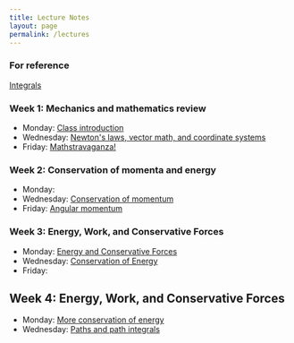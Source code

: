 ```yaml
---
title: Lecture Notes
layout: page
permalink: /lectures
---
```

### For reference ###
[Integrals](PhysH308/lectures/ToI)
### Week 1: Mechanics and mathematics review ###
 - Monday: [Class introduction](https://moodle.haverford.edu/pluginfile.php/92396/mod_folder/content/0/8-29%20%28Class%20Introduction%29.pdf?forcedownload=1)
 - Wednesday: [Newton's laws, vector math, and coordinate systems]()
 - Friday: [Mathstravaganza!]()
### Week 2: Conservation of momenta and energy ###
 - Monday:
 - Wednesday: [Conservation of momentum](https://moodle.haverford.edu/pluginfile.php/92396/mod_folder/content/0/9-7%20%28Conservation%20of%20Momentum%29.pdf?forcedownload=1)
 - Friday: [Angular momentum](https://moodle.haverford.edu/pluginfile.php/92396/mod_folder/content/0/9-9%20%28Angular%20Momentum%29.pdf?forcedownload=1)

 ### Week 3: Energy, Work, and Conservative Forces ###
- Monday: [Energy and Conservative Forces](https://moodle.haverford.edu/pluginfile.php/92396/mod_folder/content/0/9-12%20%28Energy%20and%20Conservative%20forces%29.pdf?forcedownload=1)
- Wednesday: [Conservation of Energy](https://moodle.haverford.edu/pluginfile.php/92396/mod_folder/content/0/9-14%20%28Conservation%20of%20Energy%29.pdf?forcedownload=1)
- Friday: 

## Week 4: Energy, Work, and Conservative Forces ###
- Monday: [More conservation of energy](https://moodle.haverford.edu/pluginfile.php/92396/mod_folder/content/0/9-19%20%28More%20conservation%20of%20energy%29.pdf?forcedownload=1)
- Wednesday: [Paths and path integrals](https://moodle.haverford.edu/pluginfile.php/92396/mod_folder/content/0/9-21%20%28Paths%20and%20path%20integrals%29.pdf?forcedownload=1)